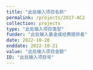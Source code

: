 ```yaml
---
title: "此处输入项目名称"
permalink: /projects/2017-AC2
collection: projects
type: "此处输入项目类型"
funder: "此处输入基金或经费提供者"
date: 2022-10-20
enddate: 2022-10-21
value: "此处输入项目金额"
ID: "此处输入项目号"
---
```


